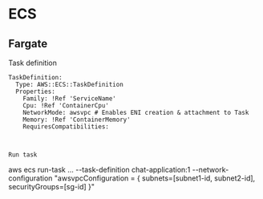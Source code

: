 # ECS

## Fargate

Task definition
```
TaskDefinition:
  Type: AWS::ECS::TaskDefinition  
  Properties:
    Family: !Ref 'ServiceName'
    Cpu: !Ref 'ContainerCpu'
    NetworkMode: awsvpc # Enables ENI creation & attachment to Task
    Memory: !Ref 'ContainerMemory'
    RequiresCompatibilities:



Run task
```
aws ecs run-task ...
    --task-definition chat-application:1
    --network-configuration
         "awsvpcConfiguration = { subnets=[subnet1-id, subnet2-id], securityGroups=[sg-id] }"

```